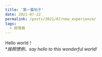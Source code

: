 ```yaml
---
title: '第一篇帖子'
date: 2021-07-22
permalink: /posts/2021/07/new_experience/
tags:
  - 部落格
---
```


Hello world！
<br>
\**按照惯例，say hello to this wonderful world!*
